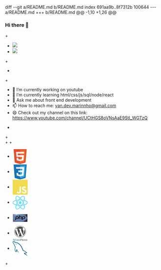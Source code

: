 diff --git a/README.md b/README.md
index 691aa9b..8f7312b 100644
--- a/README.md
+++ b/README.md
@@ -1,10 +1,26 @@
 ### Hi there 👋
 
+<div>
+  <img height="160em" src="https://github-readme-stats.vercel.app/api?username=Yan-Raniere&show_icons=true&include_all_commits=true&count_private=true" />
+  <img height="160em" src="https://github-readme-stats.vercel.app/api/top-langs/?username=Yan-Raniere&layout=compact&langs_count=7" />
+</div>
 
-
+<br />
 
 - 🔭 I’m currently working on youtube
 - 🌱 I’m currently learning html/css/js/sql/node/react
 - 💬 Ask me about front end development
 - 📫 How to reach me: yan.dev.marinnho@gmail.com
 - 😄 Check out my channel on this link: https://www.youtube.com/channel/UCtHGS8oVNsAaE9StI_WGTzQ
+
+<br />
+
+<div>
+  <img align="center" alt="HTML" height="50" width="50" src="https://raw.githubusercontent.com/devicons/devicon/master/icons/html5/html5-original.svg">
+  <img align="center" alt="CSS" height="50" width="50" src="https://raw.githubusercontent.com/devicons/devicon/master/icons/css3/css3-original.svg">
+  <img align="center" alt="JS" height="50" width="50" src="https://raw.githubusercontent.com/devicons/devicon/master/icons/javascript/javascript-plain.svg">
+  <img align="center" alt="ReactJS" height="50" width="50" src="https://raw.githubusercontent.com/devicons/devicon/master/icons/react/react-original.svg">
+  <img align="center" alt="PHP" height="50" width="50" src="https://raw.githubusercontent.com/devicons/devicon/master/icons/php/php-original.svg">
+  <img align="center" alt="WP" height="50" width="50" src="https://raw.githubusercontent.com/devicons/devicon/master/icons/wordpress/wordpress-original.svg">
+  <img align="center" alt="MYSQL" height="50" width="50" src="https://raw.githubusercontent.com/devicons/devicon/master/icons/mysql/mysql-original.svg">
+</div>
